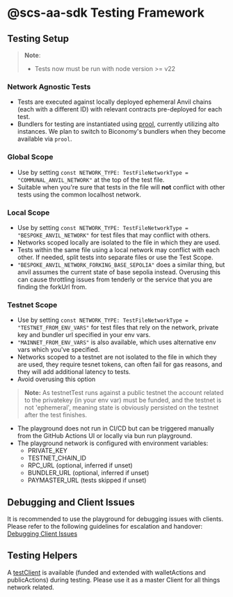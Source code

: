 # @scs-aa-sdk Testing Framework

## Testing Setup

> **Note**:  
> - Tests now must be run with node version >= v22

### Network Agnostic Tests
- Tests are executed against locally deployed ephemeral Anvil chains (each with a different ID) with relevant contracts pre-deployed for each test.
- Bundlers for testing are instantiated using [prool](https://github.com/wevm/prool), currently utilizing alto instances. We plan to switch to Biconomy's bundlers when they become available via `prool`.

### Global Scope
- Use by setting `const NETWORK_TYPE: TestFileNetworkType = "COMMUNAL_ANVIL_NETWORK"` at the top of the test file.
- Suitable when you're sure that tests in the file will **not** conflict with other tests using the common localhost network.

### Local Scope
- Use by setting `const NETWORK_TYPE: TestFileNetworkType = "BESPOKE_ANVIL_NETWORK"` for test files that may conflict with others.
- Networks scoped locally are isolated to the file in which they are used.
- Tests within the same file using a local network may conflict with each other. If needed, split tests into separate files or use the Test Scope.
- `"BESPOKE_ANVIL_NETWORK_FORKING_BASE_SEPOLIA"` does a similar thing, but anvil assumes the current state of base sepolia instead. Overusing this can cause throttling issues from tenderly or the service that you are finding the forkUrl from. 

### Testnet Scope
- Use by setting `const NETWORK_TYPE: TestFileNetworkType = "TESTNET_FROM_ENV_VARS"` for test files that rely on the network, private key and bundler url specified in your env vars.
- `"MAINNET_FROM_ENV_VARS"` is also available, which uses alternative env vars which you've specified.
- Networks scoped to a testnet are not isolated to the file in which they are used, they require tesnet tokens, can often fail for gas reasons, and they will add additional latency to tests. 
- Avoid overusing this option

> **Note:** 
> As testnetTest runs against a public testnet the account related to the privatekey (in your env var) must be funded, and the testnet is not 'ephemeral', meaning state is obviously persisted on the testnet after the test finishes. 

- The playground does not run in CI/CD but can be triggered manually from the GitHub Actions UI or locally via bun run playground.
- The playground network is configured with environment variables:
    - PRIVATE_KEY
    - TESTNET_CHAIN_ID
    - RPC_URL (optional, inferred if unset)
    - BUNDLER_URL (optional, inferred if unset)
    - PAYMASTER_URL (tests skipped if unset)

## Debugging and Client Issues
It is recommended to use the playground for debugging issues with clients. Please refer to the following guidelines for escalation and handover: [Debugging Client Issues](https://www.notion.so/biconomy/Debugging-Client-Issues-cc01c1cab0224c87b37a4d283370165b)

## Testing Helpers
A [testClient](https://viem.sh/docs/clients/test#extending-with-public--wallet-actions) is available (funded and extended with walletActions and publicActions) during testing. Please use it as a master Client for all things network related. 

